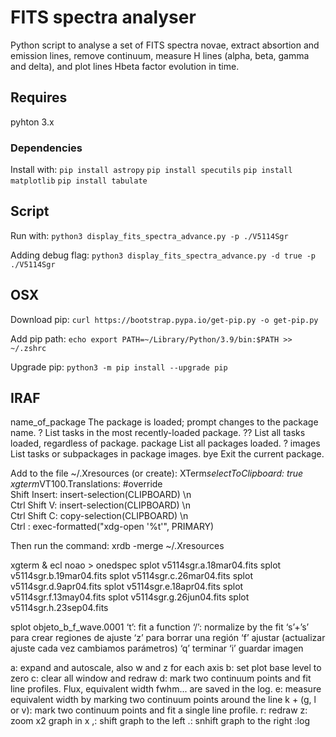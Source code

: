 # FITS spectra analyser
Python script to analyse a set of FITS spectra novae, extract absortion and emission lines, remove continuum, measure H lines (alpha, beta, gamma and delta), and plot lines Hbeta factor evolution in time.

## Requires
pyhton 3.x

### Dependencies
Install with:
`pip install astropy`
`pip install specutils`
`pip install matplotlib`
`pip install tabulate`

## Script
Run with:
`python3 display_fits_spectra_advance.py -p ./V5114Sgr`

Adding debug flag:
`python3 display_fits_spectra_advance.py -d true -p ./V5114Sgr`

## OSX
Download pip:
`curl https://bootstrap.pypa.io/get-pip.py -o get-pip.py`

Add pip path:
`echo export PATH=~/Library/Python/3.9/bin:$PATH >> ~/.zshrc`

Upgrade pip:
`python3 -m pip install --upgrade pip`


## IRAF
name_of_package	The package is loaded; prompt changes to the package name.
?	List tasks in the most recently-loaded package.
??	List all tasks loaded, regardless of package.
package	List all packages loaded.
? images	List tasks or subpackages in package images.
bye	Exit the current package.

Add to the file ~/.Xresources (or create):
XTerm*selectToClipboard: true
xgterm*VT100.Translations: #override \
      Shift <KeyPress> Insert: insert-selection(CLIPBOARD) \n\
      Ctrl Shift <Key>V:    insert-selection(CLIPBOARD) \n\
      Ctrl Shift <Key>C:    copy-selection(CLIPBOARD) \n\
      Ctrl <Btn1Up>: exec-formatted("xdg-open '%t'", PRIMARY)

Then run the command:
xrdb -merge ~/.Xresources

xgterm &
ecl
noao > onedspec
splot v5114sgr.a.18mar04.fits
splot v5114sgr.b.19mar04.fits
splot v5114sgr.c.26mar04.fits
splot v5114sgr.d.9apr04.fits
splot v5114sgr.e.18apr04.fits
splot v5114sgr.f.13may04.fits
splot v5114sgr.g.26jun04.fits
splot v5114sgr.h.23sep04.fits



splot objeto_b_f_wave.0001
‘t’: fit a function
‘/’: normalize by the fit
‘s’+’s’ para crear regiones de ajuste ‘z’ para borrar una región
‘f’ ajustar (actualizar ajuste cada vez
cambiamos parámetros) ‘q’ terminar
‘i’ guardar imagen

a: expand and autoscale, also w and z for each axis
b: set plot base level to zero
c: clear all window and redraw
d: mark two continuum points and fit line profiles. Flux, equivalent width fwhm... are saved in the log.
e: measure equivalent width by marking two continuum points around the line
k + (g, l or v): mark two continuum points and fit a single line profile.
r: redraw
z: zoom x2 graph in x
,: shift graph to the left
.: snhift graph to the right
:log
